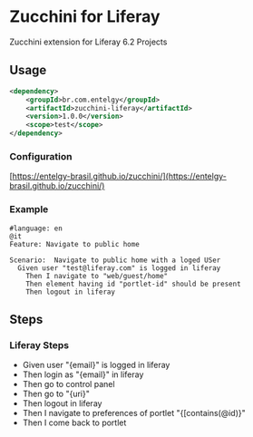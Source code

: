 # Zucchini for Liferay

Zucchini extension for Liferay 6.2 Projects

## Usage

```xml
<dependency>
    <groupId>br.com.entelgy</groupId>
    <artifactId>zucchini-liferay</artifactId>
    <version>1.0.0</version>
    <scope>test</scope>
</dependency>

```
### Configuration

[https://entelgy-brasil.github.io/zucchini/](https://entelgy-brasil.github.io/zucchini/)

### Example

```cucumber
#language: en
@it
Feature: Navigate to public home

Scenario:  Navigate to public home with a loged USer
  Given user "test@liferay.com" is logged in liferay
    Then I navigate to "web/guest/home"
    Then element having id "portlet-id" should be present
    Then logout in liferay
```

## Steps

### Liferay Steps

* Given user "{email}" is logged in liferay
* Then login as "{email}" in liferay
* Then go to control panel
* Then go to "{uri}"
* Then logout in liferay
* Then I navigate to preferences of portlet "{[contains(@id)}"
* Then I come back to portlet
